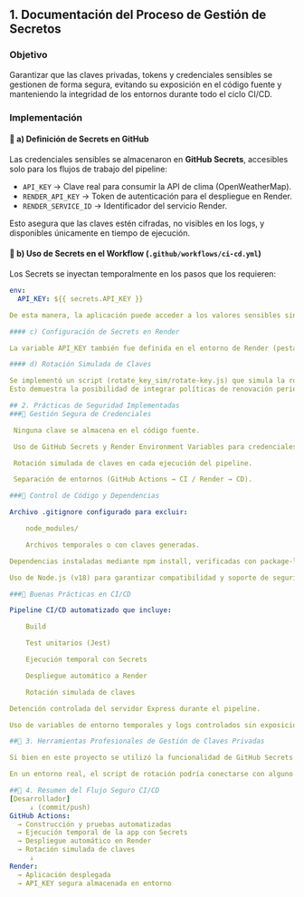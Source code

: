 ##  1. Documentación del Proceso de Gestión de Secretos

###  Objetivo
Garantizar que las claves privadas, tokens y credenciales sensibles se gestionen de forma segura, evitando su exposición en el código fuente y manteniendo la integridad de los entornos durante todo el ciclo CI/CD.

###  Implementación

#### 🔸 a) Definición de Secrets en GitHub
Las credenciales sensibles se almacenaron en **GitHub Secrets**, accesibles solo para los flujos de trabajo del pipeline:
- `API_KEY` → Clave real para consumir la API de clima (OpenWeatherMap).  
- `RENDER_API_KEY` → Token de autenticación para el despliegue en Render.  
- `RENDER_SERVICE_ID` → Identificador del servicio Render.

Esto asegura que las claves estén cifradas, no visibles en los logs, y disponibles únicamente en tiempo de ejecución.

#### 🔸 b) Uso de Secrets en el Workflow (`.github/workflows/ci-cd.yml`)
Los Secrets se inyectan temporalmente en los pasos que los requieren:
```yaml
env:
  API_KEY: ${{ secrets.API_KEY }}

De esta manera, la aplicación puede acceder a los valores sensibles sin exponerlos en el código ni en el repositorio.

#### c) Configuración de Secrets en Render

La variable API_KEY también fue definida en el entorno de Render (pestaña Environment) para que la aplicación pueda ejecutarse correctamente una vez desplegada.

#### d) Rotación Simulada de Claves

Se implementó un script (rotate_key_sim/rotate-key.js) que simula la rotación automática de credenciales, generando una nueva API Key ficticia cada vez que se ejecuta el pipeline.
Esto demuestra la posibilidad de integrar políticas de renovación periódica de claves como parte de un proceso CI/CD seguro.

## 2. Prácticas de Seguridad Implementadas
###🔹 Gestión Segura de Credenciales

 Ninguna clave se almacena en el código fuente.

 Uso de GitHub Secrets y Render Environment Variables para credenciales.

 Rotación simulada de claves en cada ejecución del pipeline.

 Separación de entornos (GitHub Actions → CI / Render → CD).

###🔹 Control de Código y Dependencias

Archivo .gitignore configurado para excluir:

    node_modules/

    Archivos temporales o con claves generadas.

Dependencias instaladas mediante npm install, verificadas con package-lock.json.

Uso de Node.js (v18) para garantizar compatibilidad y soporte de seguridad.

###🔹 Buenas Prácticas en CI/CD

Pipeline CI/CD automatizado que incluye:

    Build

    Test unitarios (Jest)

    Ejecución temporal con Secrets

    Despliegue automático a Render

    Rotación simulada de claves

Detención controlada del servidor Express durante el pipeline.

Uso de variables de entorno temporales y logs controlados sin exposición de datos sensibles.

##🧩 3. Herramientas Profesionales de Gestión de Claves Privadas

Si bien en este proyecto se utilizó la funcionalidad de GitHub Secrets y Render Environment Variables, en una implementación profesional de rotación de claves podrían integrarse herramientas específicas para la gestión centralizada y automatizada de secretos, tales como HashiCorp Vault, AWS Key Management Service (KMS), Azure Key Vault, GitGuardian y Doppler.

En un entorno real, el script de rotación podría conectarse con alguno de estos sistemas para revocar y reemplazar claves reales automáticamente, garantizando una política de seguridad dinámica y auditable.

##🧩 4. Resumen del Flujo Seguro CI/CD
[Desarrollador]
     ↓ (commit/push)
GitHub Actions:
  → Construcción y pruebas automatizadas
  → Ejecución temporal de la app con Secrets
  → Despliegue automático en Render
  → Rotación simulada de claves
     ↓
Render:
  → Aplicación desplegada
  → API_KEY segura almacenada en entorno









